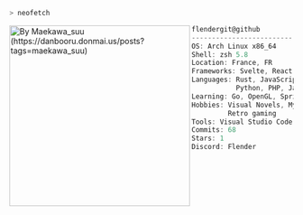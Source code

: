 ```zsh
> neofetch
```

<img align="left" src="https://i.pinimg.com/736x/3e/29/36/3e2936ee7dba7f2c925f4cfbea14d189.jpg" alt="By Maekawa_suu (https://danbooru.donmai.us/posts?tags=maekawa_suu)" width="320" /> 

```csharp
flendergit@github
-------------------------
OS: Arch Linux x86_64
Shell: zsh 5.8
Location: France, FR
Frameworks: Svelte, React, Symfony, Tailwind
Languages: Rust, JavaScript, TypeScript, C, C++,
           Python, PHP, Java
Learning: Go, OpenGL, Spring
Hobbies: Visual Novels, Mysteries Novels, Pokemon,
         Retro gaming
Tools: Visual Studio Code, NVIM
Commits: 68
Stars: 1
Discord: Flender
```
<p align="left">
</p>
